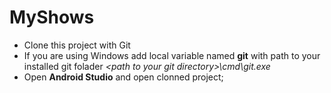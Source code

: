 # MyShows

* Clone this project with Git
* If you are using Windows add local variable named **git** with path to your installed git folader  *\<path to your git directory>\cmd\git.exe*
* Open **Android Studio** and open clonned project;